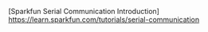 
[Sparkfun Serial Communication Introduction] https://learn.sparkfun.com/tutorials/serial-communication